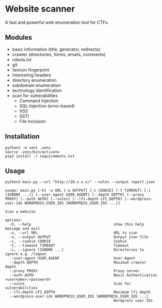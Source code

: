 # Website scanner

A fast and powerful web enumeration tool for CTFs.

## Modules

- basic information (title, generator, redirects)
- crawler (directories, forms, emails, comments)
- robots.txt
- git
- favicon fingerprint
- interesting headers
- directory enumeration
- subdomain enumeration
- technology identification
- scan for vulnerabilities
  - Command Injection
  - SQL-Injection (error-based)
  - XSS
  - SSTI
  - File Inclusion

## Installation

```
python3 -m venv .venv
source .venv/bin/activate
pip3 install -r requirements.txt
```

## Usage

```
python3 main.py --url "http://10.x.x.x/" --vulns --output report.json
```

```
usage: main.py [-h] -u URL [-o OUTPUT] [-c COOKIE] [-t TIMEOUT] [-i [IGNORE ...]] [--user-agent USER_AGENT] [--depth DEPTH] [--proxy PROXY] [--auth AUTH] [--vulns] [--lfi-depth LFI_DEPTH] [--wordpress-user-ids WORDPRESS_USER_IDS [WORDPRESS_USER_IDS ...]]

Scan a website

options:
  -h, --help                                      show this help message and exit
  -u, --url URL                                   URL to scan
  -o, --output OUTPUT                             Output json file
  -c, --cookie COOKIE                             Cookie
  -t, --timeout TIMEOUT                           Timeout
  -i, --ignore [IGNORE ...]                       Directories to ignore e.g. /logout
  --user-agent USER_AGENT                         User Agent
  --depth DEPTH                                   Maximum crawler depth
  --proxy PROXY                                   Proxy server
  --auth AUTH                                     Basic Authentication <username>:<password>
  --vulns                                         Scan for vulnerabilities
  --lfi-depth LFI_DEPTH                           Maximum lfi depth
  --wordpress-user-ids WORDPRESS_USER_IDS [WORDPRESS_USER_IDS ...]
                                                  Wordpress user IDs
```
